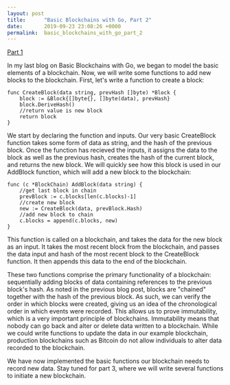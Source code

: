 ```yaml
---
layout: post
title:      "Basic Blockchains with Go, Part 2"
date:       2019-09-23 23:08:26 +0000
permalink:  basic_blockchains_with_go_part_2
---
```



[Part 1](http://http://joeganobsik.com/basic_blockchains_with_go_part_1)

In my  last blog on Basic Blockchains with Go, we began to model the basic elements of a blockchain. Now, we will write some functions to add new blocks to the blockchain. First, let's write a function to create a block:

```
func CreateBlock(data string, prevHash []byte) *Block {
	block := &Block{[]byte{}, []byte(data), prevHash}
	block.DeriveHash()
	//return value is new block
	return block
}
```

We start by declaring the function and inputs. Our very basic CreateBlock function takes some form of data as string, and the hash of the previous block. Once the function has recieved the inputs, it assigns the data to the block as well as the previous hash, creates the hash of the current block, and returns the new block. We will quickly see how this block is used in our AddBlock function, which will add a new block to the blockchain:

```
func (c *BlockChain) AddBlock(data string) {
	//get last block in chain
	prevBlock := c.blocks[len(c.blocks)-1]
	//create new block
	new := CreateBlock(data, prevBlock.Hash)
	//add new block to chain
	c.blocks = append(c.blocks, new)
}
```

This function is called on a blockchain, and takes the data for the new block as an input. It takes the most recent block from the blockchain, and passes the data input and hash of the most recent block to the CreateBlock function. It then appends this data to the end of the blockchain.

These two functions comprise the primary functionality of a blockchain: sequentially adding blocks of data containing references to the previous block's hash. As noted in the previous blog post, blocks are "chained" together with the hash of the previous block. As such, we can verify the order in which blocks were created, giving us an idea of the chronological order in which events were recorded. This allows us to prove immutability, which is a very important principle of blockchains. Immutability means that nobody can go back and alter or delete data written to a blockchain. While we could write functions to update the data in our example blockchain,  production blockchains such as Bitcoin do not allow individuals to alter data recorded to the blockchain. 

We have now implemented the basic functions our blockchain needs to record new data. Stay tuned for part 3, where we will write several functions to initiate a new blockchain.


